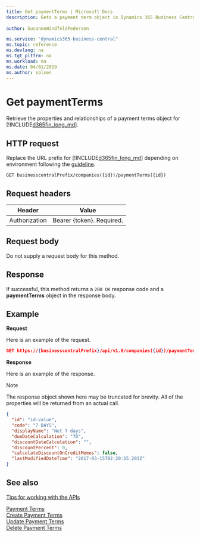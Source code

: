 ```yaml
---
title: Get paymentTerms | Microsoft Docs
description: Gets a payment term object in Dynamics 365 Business Central.
 
author: SusanneWindfeldPedersen

ms.service: "dynamics365-business-central"
ms.topic: reference
ms.devlang: na
ms.tgt_pltfrm: na
ms.workload: na
ms.date: 04/01/2019
ms.author: solsen
---
```


# Get paymentTerms
Retrieve the properties and relationships of a payment terms object for [!INCLUDE[d365fin_long_md](../../includes/d365fin_long_md.md)].

## HTTP request
Replace the URL prefix for [!INCLUDE[d365fin_long_md](../../includes/d365fin_long_md.md)] depending on environment following the [guideline](../../v1.0/endpoints-apis-for-dynamics.md).

```
GET businesscentralPrefix/companies({id})/paymentTerms({id})
```

## Request headers

|Header         |Value                     |
|---------------|--------------------------|
|Authorization  |Bearer {token}. Required. |

## Request body
Do not supply a request body for this method.

## Response
If successful, this method returns a ```200 OK``` response code and a **paymentTerms** object in the response body.

## Example

**Request**

Here is an example of the request.
```json
GET https://{businesscentralPrefix}/api/v1.0/companies({id})/paymentTerms({id})
```

**Response**

Here is an example of the response. 

> [!NOTE]  
>   The response object shown here may be truncated for brevity. All of the properties will be returned from an actual call.

```json
{
  "id": "id-value",
  "code": "7 DAYS",
  "displayName": "Net 7 days",
  "dueDateCalculation": "7D",
  "discountDateCalculation": "",
  "discountPercent": 0,
  "calculateDiscountOnCreditMemos": false,
  "lastModifiedDateTime": "2017-03-15T02:20:55.203Z"
}
```


## See also
[Tips for working with the APIs](/dynamics365/business-central/dev-itpro/developer/devenv-connect-apps-tips)  

[Payment Terms](../resources/dynamics_paymentterms.md)  
[Create Payment Terms](../api/dynamics_create_paymentterms.md)  
[Update Payment Terms](../api/dynamics_paymentterms_update.md)  
[Delete Payment Terms](../api/dynamics_paymentterms_delete.md)  